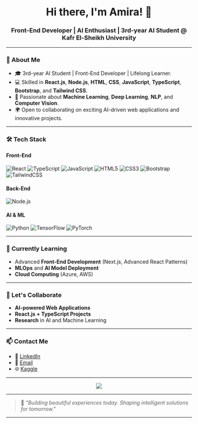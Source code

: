 <h1 align="center">Hi there, I'm Amira! 👋</h1>

<h3 align="center">Front-End Developer | AI Enthusiast | 3rd-year AI Student @ Kafr El-Sheikh University</h3>

---

### 🚀 About Me
- 🎓 3rd-year AI Student | Front-End Developer | Lifelong Learner.
- 💻 Skilled in **React.js**, **Node.js**, **HTML**, **CSS**, **JavaScript**, **TypeScript**, **Bootstrap**, and **Tailwind CSS**.
- 🧠 Passionate about **Machine Learning**, **Deep Learning**, **NLP**, and **Computer Vision**.
- 🌍 Open to collaborating on exciting AI-driven web applications and innovative projects.

---

### 🛠️ Tech Stack

#### Front-End
![React](https://img.shields.io/badge/-ReactJS-61DAFB?style=flat-square&logo=react&logoColor=white)
![TypeScript](https://img.shields.io/badge/-TypeScript-3178C6?style=flat-square&logo=typescript&logoColor=white)
![JavaScript](https://img.shields.io/badge/-JavaScript-F7DF1E?style=flat-square&logo=javascript&logoColor=black)
![HTML5](https://img.shields.io/badge/-HTML5-E34F26?style=flat-square&logo=html5&logoColor=white)
![CSS3](https://img.shields.io/badge/-CSS3-1572B6?style=flat-square&logo=css3&logoColor=white)
![Bootstrap](https://img.shields.io/badge/-Bootstrap-563D7C?style=flat-square&logo=bootstrap&logoColor=white)
![TailwindCSS](https://img.shields.io/badge/-TailwindCSS-38B2AC?style=flat-square&logo=tailwind-css&logoColor=white)

#### Back-End
![Node.js](https://img.shields.io/badge/-Node.js-339933?style=flat-square&logo=nodedotjs&logoColor=white)

#### AI & ML
![Python](https://img.shields.io/badge/-Python-3776AB?style=flat-square&logo=python&logoColor=white)
![TensorFlow](https://img.shields.io/badge/-TensorFlow-FF6F00?style=flat-square&logo=tensorflow&logoColor=white)
![PyTorch](https://img.shields.io/badge/-PyTorch-EE4C2C?style=flat-square&logo=pytorch&logoColor=white)

---

### 🌱 Currently Learning
- Advanced **Front-End Development** (Next.js, Advanced React Patterns)
- **MLOps** and **AI Model Deployment**
- **Cloud Computing** (Azure, AWS)

---

### 🤝 Let's Collaborate
- **AI-powered Web Applications**
- **React.js + TypeScript Projects**
- **Research** in AI and Machine Learning

---

### 📫 Contact Me
- 💼 [LinkedIn](https://www.linkedin.com/in/amiirahesham/)  
- 📧 [Email](amiira.hesham.1@gmail.com)  
- 🌐 [Kaggle](https://www.kaggle.com/amirahesham1)

---

<p align="center">
  <img src="https://readme-typing-svg.herokuapp.com/?lines=Front-End+Developer;AI+Enthusiast;Passionate+Learner;Let's+build+something+amazing!&center=true&width=500&height=45">
</p>


---

> 🚀 *"Building beautiful experiences today. Shaping intelligent solutions for tomorrow."*

---
